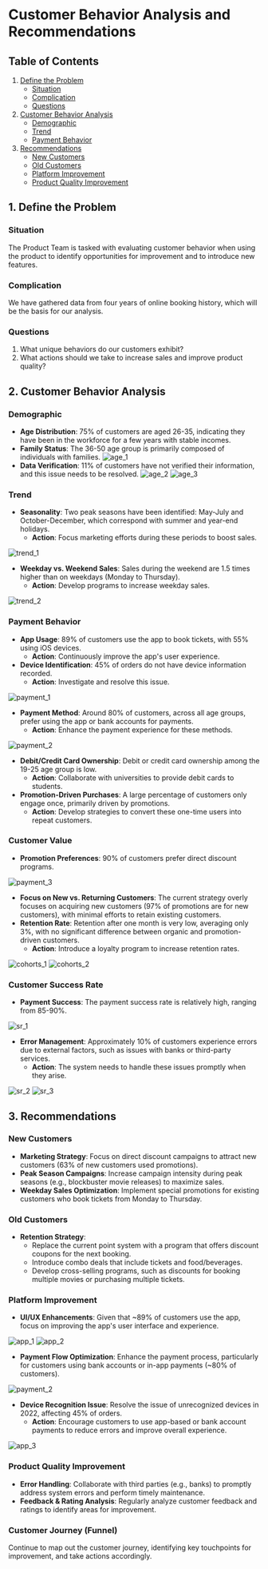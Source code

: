 # **Customer Behavior Analysis and Recommendations**
## **Table of Contents**
1. [Define the Problem](#1-define-the-problem)
   - [Situation](#situation)
   - [Complication](#complication)
   - [Questions](#questions)
2. [Customer Behavior Analysis](#2-customer-behavior-analysis)
   - [Demographic](#demographic)
   - [Trend](#trend)
   - [Payment Behavior](#payment-behavior)
3. [Recommendations](#3-recommendations)
   - [New Customers](#new-customers)
   - [Old Customers](#old-customers)
   - [Platform Improvement](#platform-improvement)
   - [Product Quality Improvement](#product-quality-improvement)
## **1. Define the Problem**
### **Situation**
The Product Team is tasked with evaluating customer behavior when using the product to identify opportunities for improvement and to introduce new features.

### **Complication**
We have gathered data from four years of online booking history, which will be the basis for our analysis.

### **Questions**
1. What unique behaviors do our customers exhibit?
2. What actions should we take to increase sales and improve product quality?

## **2. Customer Behavior Analysis**
### **Demographic**
- **Age Distribution**: 75% of customers are aged 26-35, indicating they have been in the workforce for a few years with stable incomes.
- **Family Status**: The 36-50 age group is primarily composed of individuals with families.
![age_1](Readme-img/age_1.png)
- **Data Verification**: 11% of customers have not verified their information, and this issue needs to be resolved.
![age_2](Readme-img/age_2.png)
![age_3](Readme-img/age_3.png)
### **Trend**
- **Seasonality**: Two peak seasons have been identified: May-July and October-December, which correspond with summer and year-end holidays.
  - **Action**: Focus marketing efforts during these periods to boost sales.

![trend_1](Readme-img/trend_1.png)

- **Weekday vs. Weekend Sales**: Sales during the weekend are 1.5 times higher than on weekdays (Monday to Thursday).
  - **Action**: Develop programs to increase weekday sales.

![trend_2](Readme-img/trend_2.png)
### **Payment Behavior**
- **App Usage**: 89% of customers use the app to book tickets, with 55% using iOS devices.
  - **Action**: Continuously improve the app's user experience.
- **Device Identification**: 45% of orders do not have device information recorded.
  - **Action**: Investigate and resolve this issue.

![payment_1](Readme-img/payment_1.png)
- **Payment Method**: Around 80% of customers, across all age groups, prefer using the app or bank accounts for payments.
  - **Action**: Enhance the payment experience for these methods.

![payment_2](Readme-img/payment_2.png)
- **Debit/Credit Card Ownership**: Debit or credit card ownership among the 19-25 age group is low.
  - **Action**: Collaborate with universities to provide debit cards to students.
- **Promotion-Driven Purchases**: A large percentage of customers only engage once, primarily driven by promotions.
  - **Action**: Develop strategies to convert these one-time users into repeat customers.
### **Customer Value**
- **Promotion Preferences**: 90% of customers prefer direct discount programs.

![payment_3](Readme-img/payment_3.png)
- **Focus on New vs. Returning Customers**: The current strategy overly focuses on acquiring new customers (97% of promotions are for new customers), with minimal efforts to retain existing customers.
- **Retention Rate**: Retention after one month is very low, averaging only 3%, with no significant difference between organic and promotion-driven customers.
  - **Action**: Introduce a loyalty program to increase retention rates.

![cohorts_1](Readme-img/cohorts_1.png)
![cohorts_2](Readme-img/cohorts_2.png)
### **Customer Success Rate**
- **Payment Success**: The payment success rate is relatively high, ranging from 85-90%.

![sr_1](Readme-img/sr_1.png)
- **Error Management**: Approximately 10% of customers experience errors due to external factors, such as issues with banks or third-party services.
  - **Action**: The system needs to handle these issues promptly when they arise.

![sr_2](Readme-img/sr_2.png)
![sr_3](Readme-img/sr_3.png)
## **3. Recommendations**
### **New Customers**
- **Marketing Strategy**: Focus on direct discount campaigns to attract new customers (63% of new customers used promotions).
- **Peak Season Campaigns**: Increase campaign intensity during peak seasons (e.g., blockbuster movie releases) to maximize sales.
- **Weekday Sales Optimization**: Implement special promotions for existing customers who book tickets from Monday to Thursday.
### **Old Customers**
- **Retention Strategy**:
  - Replace the current point system with a program that offers discount coupons for the next booking.
  - Introduce combo deals that include tickets and food/beverages.
  - Develop cross-selling programs, such as discounts for booking multiple movies or purchasing multiple tickets.
### **Platform Improvement**
- **UI/UX Enhancements**: Given that ~89% of customers use the app, focus on improving the app's user interface and experience.

![app_1](Readme-img/app_1.png)
![app_2](Readme-img/app_2.png)
- **Payment Flow Optimization**: Enhance the payment process, particularly for customers using bank accounts or in-app payments (~80% of customers).

![payment_2](Readme-img/payment_2.png)
- **Device Recognition Issue**: Resolve the issue of unrecognized devices in 2022, affecting 45% of orders.
  - **Action**: Encourage customers to use app-based or bank account payments to reduce errors and improve overall experience.

![app_3](Readme-img/app_3.png)
### **Product Quality Improvement**
- **Error Handling**: Collaborate with third parties (e.g., banks) to promptly address system errors and perform timely maintenance.
- **Feedback & Rating Analysis**: Regularly analyze customer feedback and ratings to identify areas for improvement.
### **Customer Journey (Funnel)**
Continue to map out the customer journey, identifying key touchpoints for improvement, and take actions accordingly.
